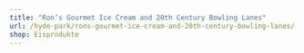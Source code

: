 ```yaml
---
title: "Ron’s Gourmet Ice Cream and 20th Century Bowling Lanes"
url: /hyde-park/rons-gourmet-ice-cream-and-20th-century-bowling-lanes/
shop: Eisprodukte
---
```

